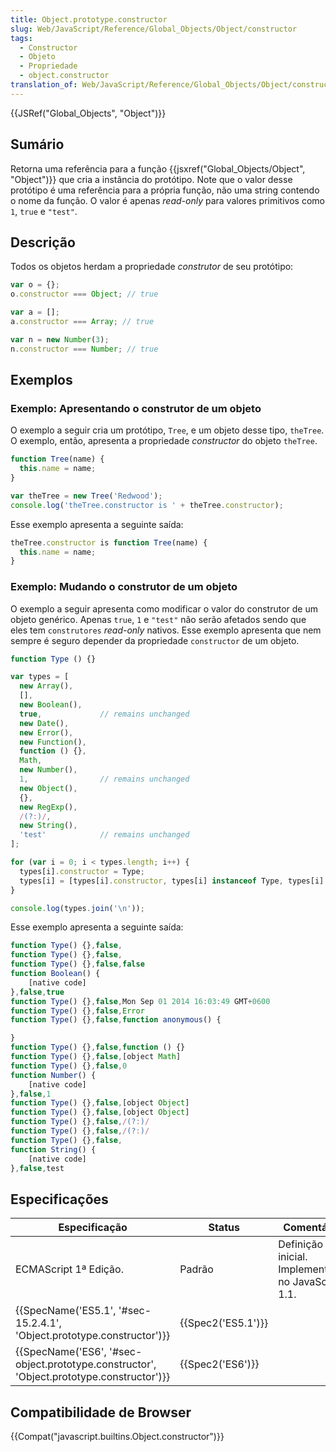 ```yaml
---
title: Object.prototype.constructor
slug: Web/JavaScript/Reference/Global_Objects/Object/constructor
tags:
  - Constructor
  - Objeto
  - Propriedade
  - object.constructor
translation_of: Web/JavaScript/Reference/Global_Objects/Object/constructor
---
```

{{JSRef("Global_Objects", "Object")}}

## Sumário

Retorna uma referência para a função {{jsxref("Global_Objects/Object", "Object")}} que cria a instância do protótipo. Note que o valor desse protótipo é uma referência para a própria função, não uma string contendo o nome da função. O valor é apenas _read-only_ para valores primitivos como `1`, `true` e `"test"`.

## Descrição

Todos os objetos herdam a propriedade _construtor_ de seu protótipo:

```js
var o = {};
o.constructor === Object; // true

var a = [];
a.constructor === Array; // true

var n = new Number(3);
n.constructor === Number; // true
```

## Exemplos

### Exemplo: Apresentando o construtor de um objeto

O exemplo a seguir cria um protótipo, `Tree`, e um objeto desse tipo, `theTree`. O exemplo, então, apresenta a propriedade _constructor_ do objeto `theTree`.

```js
function Tree(name) {
  this.name = name;
}

var theTree = new Tree('Redwood');
console.log('theTree.constructor is ' + theTree.constructor);
```

Esse exemplo apresenta a seguinte saída:

```js
theTree.constructor is function Tree(name) {
  this.name = name;
}
```

### Exemplo: Mudando o construtor de um objeto

O exemplo a seguir apresenta como modificar o valor do construtor de um objeto genérico. Apenas `true`, `1` e `"test"` não serão afetados sendo que eles tem `construtores` _read-only_ nativos. Esse exemplo apresenta que nem sempre é seguro depender da propriedade `constructor` de um objeto.

```js
function Type () {}

var types = [
  new Array(),
  [],
  new Boolean(),
  true,             // remains unchanged
  new Date(),
  new Error(),
  new Function(),
  function () {},
  Math,
  new Number(),
  1,                // remains unchanged
  new Object(),
  {},
  new RegExp(),
  /(?:)/,
  new String(),
  'test'            // remains unchanged
];

for (var i = 0; i < types.length; i++) {
  types[i].constructor = Type;
  types[i] = [types[i].constructor, types[i] instanceof Type, types[i].toString()];
}

console.log(types.join('\n'));
```

Esse exemplo apresenta a seguinte saída:

```js
function Type() {},false,
function Type() {},false,
function Type() {},false,false
function Boolean() {
    [native code]
},false,true
function Type() {},false,Mon Sep 01 2014 16:03:49 GMT+0600
function Type() {},false,Error
function Type() {},false,function anonymous() {

}
function Type() {},false,function () {}
function Type() {},false,[object Math]
function Type() {},false,0
function Number() {
    [native code]
},false,1
function Type() {},false,[object Object]
function Type() {},false,[object Object]
function Type() {},false,/(?:)/
function Type() {},false,/(?:)/
function Type() {},false,
function String() {
    [native code]
},false,test
```

## Especificações

| Especificação                                                                                                        | Status                   | Comentário                                         |
| -------------------------------------------------------------------------------------------------------------------- | ------------------------ | -------------------------------------------------- |
| ECMAScript 1ª Edição.                                                                                                | Padrão                   | Definição inicial. Implementado no JavaScript 1.1. |
| {{SpecName('ES5.1', '#sec-15.2.4.1', 'Object.prototype.constructor')}}                         | {{Spec2('ES5.1')}} |                                                    |
| {{SpecName('ES6', '#sec-object.prototype.constructor', 'Object.prototype.constructor')}} | {{Spec2('ES6')}}     |                                                    |

## Compatibilidade de Browser

{{Compat("javascript.builtins.Object.constructor")}}
